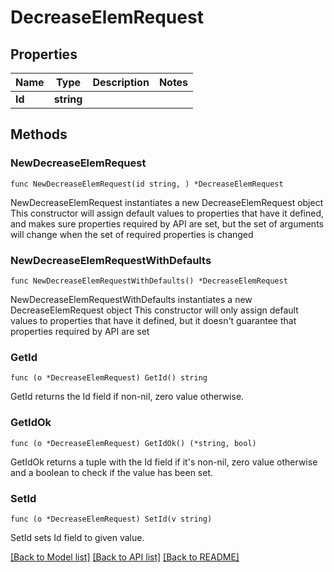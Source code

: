 # DecreaseElemRequest

## Properties

Name | Type | Description | Notes
------------ | ------------- | ------------- | -------------
**Id** | **string** |  | 

## Methods

### NewDecreaseElemRequest

`func NewDecreaseElemRequest(id string, ) *DecreaseElemRequest`

NewDecreaseElemRequest instantiates a new DecreaseElemRequest object
This constructor will assign default values to properties that have it defined,
and makes sure properties required by API are set, but the set of arguments
will change when the set of required properties is changed

### NewDecreaseElemRequestWithDefaults

`func NewDecreaseElemRequestWithDefaults() *DecreaseElemRequest`

NewDecreaseElemRequestWithDefaults instantiates a new DecreaseElemRequest object
This constructor will only assign default values to properties that have it defined,
but it doesn't guarantee that properties required by API are set

### GetId

`func (o *DecreaseElemRequest) GetId() string`

GetId returns the Id field if non-nil, zero value otherwise.

### GetIdOk

`func (o *DecreaseElemRequest) GetIdOk() (*string, bool)`

GetIdOk returns a tuple with the Id field if it's non-nil, zero value otherwise
and a boolean to check if the value has been set.

### SetId

`func (o *DecreaseElemRequest) SetId(v string)`

SetId sets Id field to given value.



[[Back to Model list]](../README.md#documentation-for-models) [[Back to API list]](../README.md#documentation-for-api-endpoints) [[Back to README]](../README.md)


